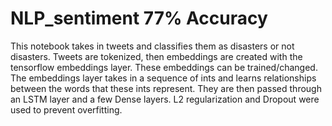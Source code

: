 # NLP_sentiment 77% Accuracy
This notebook takes in tweets and classifies them as disasters or not disasters. Tweets are tokenized, then embeddings are created with the tensorflow embeddings layer. These embeddings can be trained/changed. The embeddings layer takes in a sequence of ints and learns relationships between the words that these ints represent. They are then passed through an LSTM layer and a few Dense layers. L2 regularization and Dropout were used to prevent overfitting. 

